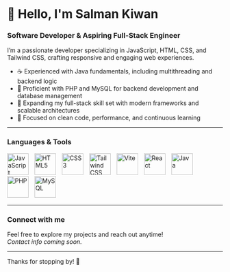 # 👋 Hello, I'm Salman Kiwan

### Software Developer & Aspiring Full-Stack Engineer

I’m a passionate developer specializing in JavaScript, HTML, CSS, and Tailwind CSS, crafting responsive and engaging web experiences.

- ☕ Experienced with Java fundamentals, including multithreading and backend logic  
- 🐘 Proficient with PHP and MySQL for backend development and database management  
- 🚀 Expanding my full-stack skill set with modern frameworks and scalable architectures  
- 🌱 Focused on clean code, performance, and continuous learning  

---

### Languages & Tools

<p align="left">
  <img src="https://upload.wikimedia.org/wikipedia/commons/6/6a/JavaScript-logo.png" alt="JavaScript" width="50" style="margin-right: 10px;" />
  <img src="https://upload.wikimedia.org/wikipedia/commons/6/61/HTML5_logo_and_wordmark.svg" alt="HTML5" width="50" style="margin-right: 10px;" />
  <img src="https://upload.wikimedia.org/wikipedia/commons/d/d5/CSS3_logo_and_wordmark.svg" alt="CSS3" width="50" style="margin-right: 10px;" />
  <img src="https://upload.wikimedia.org/wikipedia/commons/d/d5/Tailwind_CSS_Logo.svg" alt="Tailwind CSS" width="50" style="margin-right: 10px;" />
  <img src="https://vitejs.dev/logo.svg" alt="Vite" width="50" style="margin-right: 10px;" />
  <img src="https://upload.wikimedia.org/wikipedia/commons/a/a7/React-icon.svg" alt="React" width="50" style="margin-right: 10px;" />
  <img src="https://upload.wikimedia.org/wikipedia/en/3/30/Java_programming_language_logo.svg" alt="Java" width="50" style="margin-right: 10px;" />
  <img src="https://upload.wikimedia.org/wikipedia/commons/2/27/PHP-logo.svg" alt="PHP" width="50" style="margin-right: 10px;" />
  <img src="https://upload.wikimedia.org/wikipedia/en/d/dd/MySQL_logo.svg" alt="MySQL" width="50" style="margin-right: 10px;" />
</p>





---

### Connect with me

Feel free to explore my projects and reach out anytime!  
*Contact info coming soon.*

---

Thanks for stopping by! 🚀
